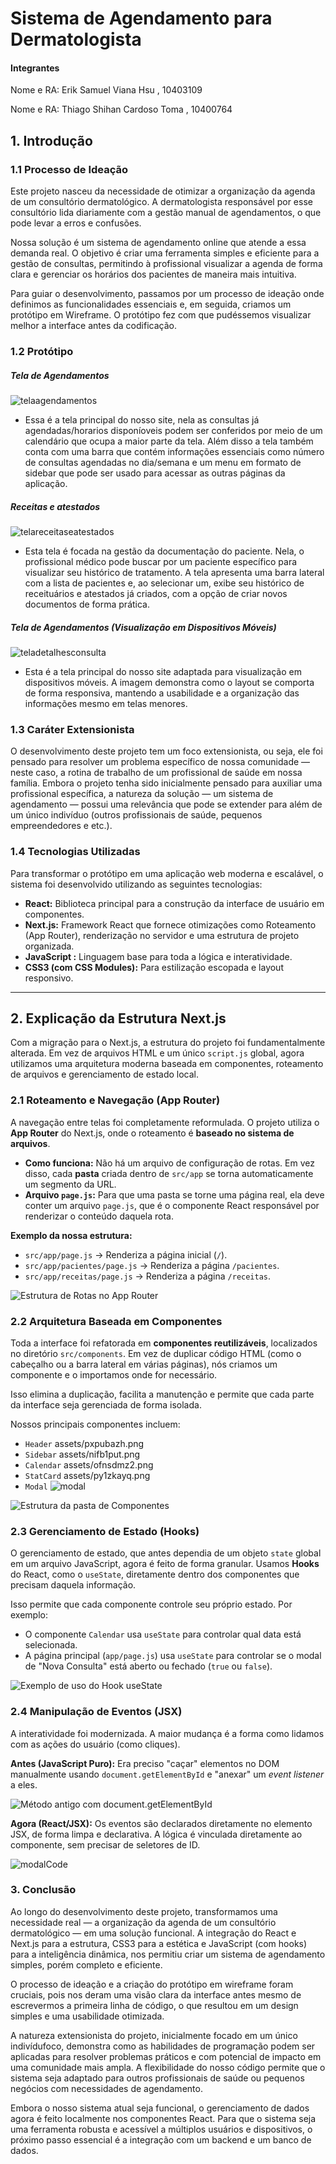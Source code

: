 # Sistema de Agendamento para Dermatologista

#### Integrantes
Nome e RA: Erik Samuel Viana Hsu , 10403109

Nome e RA: Thiago Shihan Cardoso Toma , 10400764

## 1. Introdução

### 1.1 Processo de Ideação
Este projeto nasceu da necessidade de otimizar a organização da agenda de um consultório dermatológico. A dermatologista responsável por esse consultório lida diariamente com a gestão manual de agendamentos, o que pode levar a erros e confusões.

Nossa solução é um sistema de agendamento online que atende a essa demanda real. O objetivo é criar uma ferramenta simples e eficiente para a gestão de consultas, permitindo à profissional visualizar a agenda de forma clara e gerenciar os horários dos pacientes de maneira mais intuitiva.

Para guiar o desenvolvimento, passamos por um processo de ideação onde definimos as funcionalidades essenciais e, em seguida, criamos um protótipo em Wireframe. O protótipo fez com que pudéssemos visualizar melhor a interface antes da codificação.

### 1.2 Protótipo

##### Tela de Agendamentos
![telaagendamentos](https://github.com/erikhsu08/webmobile/blob/main/assets/agendamento_web.png?raw=true)
- Essa é a tela principal do nosso site, nela as consultas já agendadas/horarios disponíoveis podem ser conferidos por meio de um calendário que ocupa a maior parte da tela. Além disso a tela também conta com uma barra que contém informações essenciais como número de consultas agendadas no dia/semana e um menu em formato de sidebar que pode ser usado para acessar as outras páginas da aplicação.

##### Receitas e atestados
![telareceitaseatestados](https://github.com/erikhsu08/webmobile/blob/main/assets/receitas_atestados_web.png?raw=true)
- Esta tela é focada na gestão da documentação do paciente. Nela, o profissional médico pode buscar por um paciente específico para visualizar seu histórico de tratamento. A tela apresenta uma barra lateral com a lista de pacientes e, ao selecionar um, exibe seu histórico de receituários e atestados já criados, com a opção de criar novos documentos de forma prática.

##### Tela de Agendamentos (Visualização em Dispositivos Móveis)
![teladetalhesconsulta](https://github.com/erikhsu08/webmobile/blob/main/assets/agendamento_mobile.png?raw=true)
- Esta é a tela principal do nosso site adaptada para visualização em dispositivos móveis. A imagem demonstra como o layout se comporta de forma responsiva, mantendo a usabilidade e a organização das informações mesmo em telas menores.

### 1.3 Caráter Extensionista
O desenvolvimento deste projeto tem um foco extensionista, ou seja, ele foi pensado para resolver um problema específico de nossa comunidade — neste caso, a rotina de trabalho de um profissional de saúde em nossa família. Embora o projeto tenha sido inicialmente pensado para auxiliar uma profissional específica, a natureza da solução — um sistema de agendamento — possui uma relevância que pode se extender para além de um único indivíduo (outros profissionais de saúde, pequenos empreendedores e etc.).

### 1.4 Tecnologias Utilizadas
Para transformar o protótipo em uma aplicação web moderna e escalável, o sistema foi desenvolvido utilizando as seguintes tecnologias:

- **React:** Biblioteca principal para a construção da interface de usuário em componentes.
- **Next.js:** Framework React que fornece otimizações como Roteamento (App Router), renderização no servidor e uma estrutura de projeto organizada.
- **JavaScript :** Linguagem base para toda a lógica e interatividade.
- **CSS3 (com CSS Modules):** Para estilização escopada e layout responsivo.

---

## 2. Explicação da Estrutura Next.js

Com a migração para o Next.js, a estrutura do projeto foi fundamentalmente alterada. Em vez de arquivos HTML e um único `script.js` global, agora utilizamos uma arquitetura moderna baseada em componentes, roteamento de arquivos e gerenciamento de estado local.

### 2.1 Roteamento e Navegação (App Router)

A navegação entre telas foi completamente reformulada. O projeto utiliza o **App Router** do Next.js, onde o roteamento é **baseado no sistema de arquivos**.

- **Como funciona:** Não há um arquivo de configuração de rotas. Em vez disso, cada **pasta** criada dentro de `src/app` se torna automaticamente um segmento da URL.
- **Arquivo `page.js`:** Para que uma pasta se torne uma página real, ela deve conter um arquivo `page.js`, que é o componente React responsável por renderizar o conteúdo daquela rota.

**Exemplo da nossa estrutura:**
- `src/app/page.js` → Renderiza a página inicial (`/`).
- `src/app/pacientes/page.js` → Renderiza a página `/pacientes`.
- `src/app/receitas/page.js` → Renderiza a página `/receitas`.

![Estrutura de Rotas no App Router](https://github.com/erikhsu08/webmobile/blob/main/assets/Screenshot%202025-10-22%20at%2020.53.39.png?raw=true)

### 2.2 Arquitetura Baseada em Componentes

Toda a interface foi refatorada em **componentes reutilizáveis**, localizados no diretório `src/components`. Em vez de duplicar código HTML (como o cabeçalho ou a barra lateral em várias páginas), nós criamos um componente e o importamos onde for necessário.

Isso elimina a duplicação, facilita a manutenção e permite que cada parte da interface seja gerenciada de forma isolada.

Nossos principais componentes incluem:
- `Header`
  assets/pxpubazh.png
- `Sidebar`
  assets/nifb1put.png
- `Calendar`
  assets/ofnsdmz2.png
- `StatCard`
  assets/py1zkayq.png
- `Modal`
  ![modal](https://github.com/erikhsu08/webmobile/blob/main/assets/vkj31jqk.png?raw=true)

![Estrutura da pasta de Componentes](https://github.com/erikhsu08/webmobile/blob/main/assets/Screenshot%202025-10-22%20at%2021.10.06.png?raw=true)

### 2.3 Gerenciamento de Estado (Hooks)

O gerenciamento de estado, que antes dependia de um objeto `state` global em um arquivo JavaScript, agora é feito de forma granular. Usamos **Hooks** do React, como o `useState`, diretamente dentro dos componentes que precisam daquela informação.

Isso permite que cada componente controle seu próprio estado. Por exemplo:
- O componente `Calendar` usa `useState` para controlar qual data está selecionada.
- A página principal (`app/page.js`) usa `useState` para controlar se o modal de "Nova Consulta" está aberto ou fechado (`true` ou `false`).

![Exemplo de uso do Hook useState](https://github.com/erikhsu08/webmobile/blob/main/assets/Screenshot%202025-10-22%20at%2021.06.03.png?raw=true)

### 2.4 Manipulação de Eventos (JSX)

A interatividade foi modernizada. A maior mudança é a forma como lidamos com as ações do usuário (como cliques).

**Antes (JavaScript Puro):**
Era preciso "caçar" elementos no DOM manualmente usando `document.getElementById` e "anexar" um *event listener* a eles.

![Método antigo com document.getElementById](https://github.com/erikhsu08/webmobile/blob/main/assets/h2dht5e0.png?raw=true)

**Agora (React/JSX):**
Os eventos são declarados diretamente no elemento JSX, de forma limpa e declarativa. A lógica é vinculada diretamente ao componente, sem precisar de seletores de ID.


![modalCode](https://github.com/erikhsu08/webmobile/blob/main/assets/Screenshot%202025-10-23%20at%2016.50.03.png?raw=true)

### 3. Conclusão

Ao longo do desenvolvimento deste projeto, transformamos uma necessidade real — a organização da agenda de um consultório dermatológico — em uma solução funcional. A integração do React e Next.js para a estrutura, CSS3 para a estética e JavaScript (com hooks) para a inteligência dinâmica, nos permitiu criar um sistema de agendamento simples, porém completo e eficiente.

O processo de ideação e a criação do protótipo em wireframe foram cruciais, pois nos deram uma visão clara da interface antes mesmo de escrevermos a primeira linha de código, o que resultou em um design simples e uma usabilidade otimizada.

A natureza extensionista do projeto, inicialmente focado em um único indivídufoco, demonstra como as habilidades de programação podem ser aplicadas para resolver problemas práticos e com potencial de impacto em uma comunidade mais ampla. A flexibilidade do nosso código permite que o sistema seja adaptado para outros profissionais de saúde ou pequenos negócios com necessidades de agendamento.

Embora o nosso sistema atual seja funcional, o gerenciamento de dados agora é feito localmente nos componentes React. Para que o sistema seja uma ferramenta robusta e acessível a múltiplos usuários e dispositivos, o próximo passo essencial é a integração com um backend e um banco de dados.
